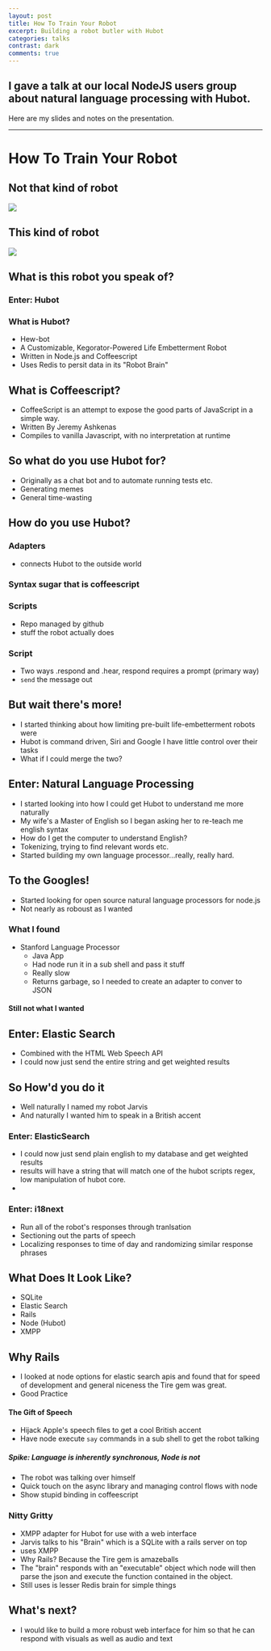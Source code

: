 ```yaml
---
layout: post
title: How To Train Your Robot
excerpt: Building a robot butler with Hubot
categories: talks
contrast: dark
comments: true
---
```


## I gave a talk at our local NodeJS users group about natural language processing with Hubot.

Here are my slides and notes on the presentation.

---

# How To Train Your Robot

## Not that kind of robot
![](http://pixartimes.com/wp-content/uploads/2012/08/WALL-E.jpg)

## This kind of robot
![](http://1.bp.blogspot.com/-FjlXqsu4e9E/TaPMjK2t8mI/AAAAAAAAAJU/K0ZlHethx8U/s1600/vlcsnap-2011-04-12-09h21m09s221.png)

## What is this robot you speak of?
### Enter: Hubot
### What is Hubot?
* Hew-bot
* A Customizable, Kegorator-Powered Life Embetterment Robot
* Written in Node.js and Coffeescript
* Uses Redis to persit data in its "Robot Brain"

## What is Coffeescript?
* CoffeeScript is an attempt to expose the good parts of JavaScript in a simple way.
* Written By Jeremy Ashkenas
* Compiles to vanilla Javascript, with no interpretation at runtime

## So what do you use Hubot for?
* Originally as a chat bot and to automate running tests etc.
* Generating memes
* General time-wasting

## How do you use Hubot?
### Adapters
* connects Hubot to the outside world
### Syntax sugar that is coffeescript

### Scripts
* Repo managed by github
* stuff the robot actually does

### Script
* Two ways .respond and .hear, respond requires a prompt (primary way)
* `send` the message out

## But wait there's more!
* I started thinking about how limiting pre-built life-embetterment robots were
* Hubot is command driven, Siri and Google I have little control over their tasks
* What if I could merge the two?

## Enter: Natural Language Processing
* I started looking into how I could get Hubot to understand me more naturally
* My wife's a Master of English so I began asking her to re-teach me english syntax
* How do I get the computer to understand English?
* Tokenizing, trying to find relevant words etc.
* Started building my own language processor...really, really hard.

## To the Googles!
* Started looking for open source natural language processors for node.js
* Not nearly as roboust as I wanted

### What I found
* Stanford Language Processor
  - Java App
  - Had node run it in a sub shell and pass it stuff
  - Really slow
  - Returns garbage, so I needed to create an adapter to conver to JSON

#### Still not what I wanted

## Enter: Elastic Search
* Combined with the HTML Web Speech API
* I could now just send the entire string and get weighted results

## So How'd you do it
* Well naturally I named my robot Jarvis
* And naturally I wanted him to speak in a British accent

### Enter: ElasticSearch
* I could now just send plain english to my database and get weighted results
* results will have a string that will match one of the hubot scripts regex, low manipulation of hubot core.
*
### Enter: i18next
* Run all of the robot's responses through tranlsation
* Sectioning out the parts of speech
* Localizing responses to time of day and randomizing similar response phrases

## What Does It Look Like?
* SQLite
* Elastic Search
* Rails
* Node (Hubot)
* XMPP

## Why Rails
* I looked at node options for elastic search apis and found that for speed of development and general niceness the Tire gem was great.
* Good Practice

#### The Gift of Speech
- Hijack Apple's speech files to get a cool British accent
- Have node execute `say` commands in a sub shell to get the robot talking

##### Spike: Language is inherently synchronous, Node is not
- The robot was talking over himself
- Quick touch on the async library and managing control flows with node
- Show stupid binding in coffeescript

### Nitty Gritty
* XMPP adapter for Hubot for use with a web interface
* Jarvis talks to his "Brain" which is a SQLite with a rails server on top
* uses XMPP
* Why Rails? Because the Tire gem is amazeballs
* The "brain" responds with an "executable" object which node will then parse the json and execute the function contained in the object.
* Still uses is lesser Redis brain for simple things

## What's next?
* I would like to build a more robust web interface for him so that he can respond with visuals as well as audio and text
